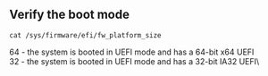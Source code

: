 ## Verify the boot mode

`cat /sys/firmware/efi/fw_platform_size`

64 - the system is booted in UEFI mode and has a 64-bit x64 UEFI\
32 - the system is booted in UEFI mode and has a 32-bit IA32 UEFI\



